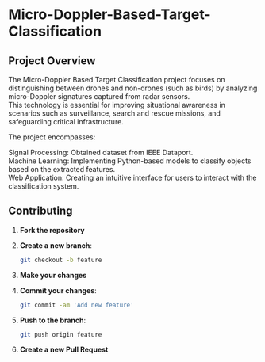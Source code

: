 
# Micro-Doppler-Based-Target-Classification
## Project Overview

The Micro-Doppler Based Target Classification project focuses on distinguishing between drones and non-drones (such as birds) by analyzing micro-Doppler signatures captured from radar sensors. <br>
This technology is essential for improving situational awareness in scenarios such as surveillance, search and rescue missions, and safeguarding critical infrastructure. <br>

The project encompasses:

Signal Processing: Obtained dataset from IEEE Dataport.<br>
Machine Learning: Implementing Python-based models to classify objects based on the extracted features.<br>
Web Application: Creating an intuitive interface for users to interact with the classification system.<br>

## Contributing

1. **Fork the repository**
2. **Create a new branch**:

   ```sh
   git checkout -b feature
   ```

3. **Make your changes**
4. **Commit your changes**:

   ```sh
   git commit -am 'Add new feature'
   ```

5. **Push to the branch**:

   ```sh
   git push origin feature
   ```

6. **Create a new Pull Request**
